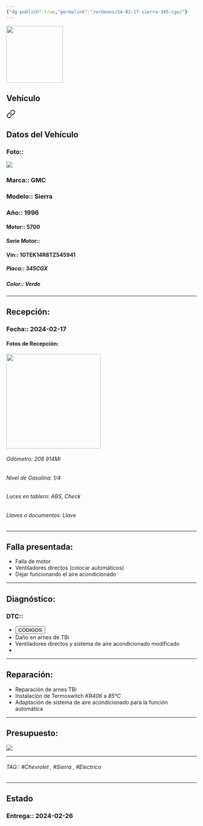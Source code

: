 ```yaml
---
{"dg-publish":true,"permalink":"/ordenes/24-02-17-sierra-345-cgx/"}
---
```


<img src="https://lh3.googleusercontent.com/d/137fl3TIZ0-PU8b-Pt0bsjclwHub_u78G" width="150">

## Vehículo

<div class="transclusion internal-embed is-loaded"><a class="markdown-embed-link" href="/vehiculos/gmc/sierra-345-cgx/#datos-del-vehiculo" aria-label="Open link"><svg xmlns="http://www.w3.org/2000/svg" width="24" height="24" viewBox="0 0 24 24" fill="none" stroke="currentColor" stroke-width="2" stroke-linecap="round" stroke-linejoin="round" class="svg-icon lucide-link"><path d="M10 13a5 5 0 0 0 7.54.54l3-3a5 5 0 0 0-7.07-7.07l-1.72 1.71"></path><path d="M14 11a5 5 0 0 0-7.54-.54l-3 3a5 5 0 0 0 7.07 7.07l1.71-1.71"></path></svg></a><div class="markdown-embed">



## Datos del Vehículo 
### Foto:: 
<img src="https://lh3.googleusercontent.com/d/145hr6sO3SOvDvp6jnEM6wrEVjhxFDSFp">

### Marca:: GMC
### Modelo:: Sierra
### Año:: 1996
#### Motor:: 5700
#### Serie Motor:: 
#### Vin:: 1GTEK14R8TZ545941
##### Placa:: 345CGX
##### Color:: Verde
---


</div></div>


## Recepción:
### Fecha:: 2024-02-17
#### Fotos de Recepción: 
<img src="https://lh3.googleusercontent.com/d/17xcx2w5v1p4x-yfdTS3MAhcoSLPri-im" width="250">

###### Odómetro: 208 914Mi
###### Nivel de Gasolina: 1/4
###### Luces en tablero: ABS, Check
###### Llaves o documentos: Llave 

---

## Falla presentada:
- Falla de motor 
- Ventiladores directos (colocar automáticos)
- Dejar funcionando el aire acondicionado 


---

## Diagnóstico:
### DTC:: 

- <a href="http"><button class="btn success">CÓDIGOS</button></a>
- Daño en arnes de TBi
- Ventiladores directos y sistema de aire acondicionado modificado 
- 

---
## Reparación:
- Reparación de arnes TBi 
- Instalación de Termoswitch *KR406* a *85°C*
- Adaptación de sistema de aire acondicionado para la función automática 

---

## Presupuesto:

<img src="https://lh3.googleusercontent.com/d/18NlKD4iVnuSh9TVllk5MuK3DX6GcQ7Vy">

---

###### TAG:: #Chevrolet , #Sierra , #Electrico 

---

## Estado

### Entrega:: 2024-02-26


